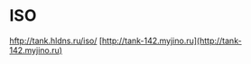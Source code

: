 # ISO
[hftp://tank.hldns.ru/iso/](ftp://tank.hldns.ru/iso/)
[http://tank-142.myjino.ru](http://tank-142.myjino.ru)
